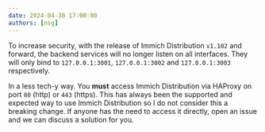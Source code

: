 ```yaml
---
date: 2024-04-30 17:00:00
authors: [nsg]
---
```


To increase security, with the release of Immich Distribution `v1.102` and forward, the backend services will no longer listen on all interfaces. They will only bind to `127.0.0.1:3001`, `127.0.0.1:3002` and `127.0.0.1:3003` respectively.

In a less tech-y way. You **must** access Immich Distribution via HAProxy on port `80` (http) or `443` (https). This has always been the supported and expected way to use Immich Distribution so I do not consider this a breaking change. If anyone has the need to access it directly, open an issue and we can discuss a solution for you.

